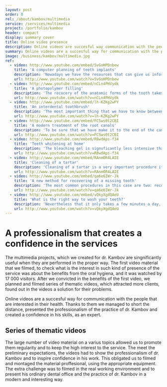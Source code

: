 ```yaml
---
layout: post
order: 8
rel: /about/kambov/multimedia
service: /services/multimedia
project: /portfolio/kambov
header: compact
display: summary cover
title: Online video presence
description: Online videos are succesful way communication with the people that are interested in their health.
summary: Online videos are a succesful way for communication with the people that are interested in their health. The large number of video materials on varius topics allowed us to promote them regularity and to keep the high interest to the service.
image: /business/kambov/multimedia.jpg
ref:
  - video: http://www.youtube.com/embed/5vGoHPDnbew
    title: 'A computer planning of teeth implants'
    description: 'Nowadays we have the resources that can give us information that years ago was available only during the procedure.'
    url: http://www.youtube.com/watch?v=5vGoHPDnbew
  - video: http://www.youtube.com/embed/nCLn4PHVydk
    title: 'A photopolymer filling'
    description: 'The recocery of the anatomic forms of the tooth takes more time, but it allow a better mastication of the food and prevent holding pieces of food between the teeth.'
    url: http://www.youtube.com/watch?v=nCLn4PHVydk
  - video: http://www.youtube.com/embed/lh-KZKg2wPY
    title: 'An interdental toothbrush'
    description: 'The most important thing that we have to know between the interdental and the ordinary toothbrush is that there is now difference between them.'
    url: http://www.youtube.com/watch?v=lh-KZKg2wPY
  - video: http://www.youtube.com/embed/FCSws0t2CBI
    title: 'A modern treatment of the root canals'
    description: 'To be sure that we have make it to the end of the canal and we managed to disinfect the whole canal we use an apexlocator.'
    url: http://www.youtube.com/watch?v=FCSws0t2CBI
  - video: http://www.youtube.com/embed/R8wdAps-f34
    title: 'Teeth whitening at home'
    description: 'The bleaching gel is signuficantly less intensive that the teeth whitening at the dentis office and the individual created splints can be used in a long-term period.'
    url: http://www.youtube.com/watch?v=R8wdAps-f34
  - video: http://www.youtube.com/embed/RAnmOR4LAIE
    title: 'Cleaning of a tartar'
    description: 'Cleaning of a tartar is a very important procedure if you want to have health teeth and good teeth hygiene. What happens in your mouth if you have tartar?'
    url: http://www.youtube.com/watch?v=RAnmOR4LAIE
  - video: http://www.youtube.com/embed/qa6e6IWr-Jk
    title: 'A new method for recovering of a missing tooth'
    description: 'The most common procedures in this case are two: recovery of the teeh construction, in which the thinning of two next to each other teeth is necessary, or adding an implant.'
    url: http://www.youtube.com/watch?v=qa6e6IWr-Jk
  - video: http://www.youtube.com/embed/vQkyXgdQAeU
    title: 'What is the right way to wash your teeth?'
    description: 'Nevertheless that it only takes a few minutes a day, the good teeh care is the key factor for keep your teeth health.'
    url: http://www.youtube.com/watch?v=vQkyXgdQAeU
---
```

# A professionalism that creates a confidence in the services
The multimedia projects, which we created for dr. Kambov are singnificantly useful when they are performed in the proper way. The first video material that we filmed, to check what is the interest in such kind of presence of the service was about the benefits from the oral hygiena, and it was watched by 17 000 visitors. After we convicted in the benefits of the first video, we planned and filmed series of thematic videos, which attracted more clients, found out in the videos a solution for their problems. 

Online videos are a succesful way for communication with the people that are interested in their health. Thanks to them we managed to short the distance, presented the professionalism of the practice of dr. Kambov and created a confidence in his skills, as an expert.

## Series of thematic videos
The large number of video material on a varius topics allowed us to promote them regularity  and to keep the high interest to the service. The meet the preliminary expectations, the videos had to show the professionalism of dr. Kambov and to inspire confidence in his work. This obligated us to filmed and montaged the material proffesional, using the appropriate equipment. The extra challenge was to filmed in the real working environment  and to present his ordinary dental office and the practice of dr. Kambov in a modern and interesting way.